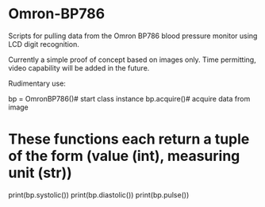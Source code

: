 # Omron-BP786
Scripts for pulling data from the Omron BP786 blood pressure monitor using LCD digit recognition.

Currently a simple proof of concept based on images only. Time permitting, video capability will be added in the future.

Rudimentary use:

bp = OmronBP786()# start class instance
bp.acquire()# acquire data from image

# These functions each return a tuple of the form (value (int), measuring unit (str))
print(bp.systolic())
print(bp.diastolic())
print(bp.pulse())